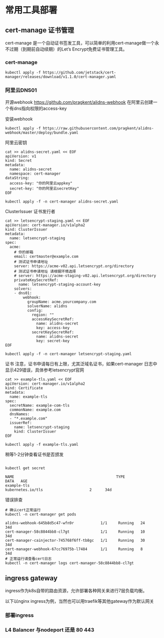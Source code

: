 # 常用工具部署

## cert-manage 证书管理
cert-manage 是一个自动证书签发工具，可以简单的利用cert-manage做一个永不过期（到期前自动续期）的Let’s Encrypt免费证书管理工具。

### cert-manage
```shell
kubectl apply -f https://github.com/jetstack/cert-manager/releases/download/v1.1.0/cert-manager.yaml
```
### 阿里云DNS01
开源webhook  https://github.com/pragkent/alidns-webhook
在阿里云创建一个有dns指向权限的access-key

安装webhook

```
kubectl apply -f https://raw.githubusercontent.com/pragkent/alidns-webhook/master/deploy/bundle.yaml
```

阿里云密钥

```
cat >> alidns-secret.yaml << EOF
apiVersion: v1
kind: Secret
metadata:
  name: alidns-secret
  namespace: cert-manager
dataString:
  access-key: "你的阿里云appkey"
  secret-key: "你的阿里云secretKey"
EOF	
```

```
kubectl apply -f -n cert-manager alidns-secret.yaml
```

ClusterIssuer 证书发行者

```
cat >> letsencrypt-staging.yaml << EOF
apiVersion: cert-manager.io/v1alpha2
kind: ClusterIssuer
metadata:
  name: letsencrypt-staging
spec:
  acme:
    # 你的邮箱
    email: certmaster@example.com
    # 测试证书申请地址
    server: https://acme-v02.api.letsencrypt.org/directory
    # 测试证书申请地址 请根据环境选择
    # server: https://acme-staging-v02.api.letsencrypt.org/directory
    privateKeySecretRef:
      name: letsencrypt-staging-account-key
    solvers:
    - dns01:
        webhook:
          groupName: acme.yourcompany.com
          solverName: alidns
          config:
            region: ""
            accessKeySecretRef:
              name: alidns-secret
              key: access-key
            secretKeySecretRef:
              name: alidns-secret
              key: secret-key
EOF
```

```
kubectl apply -f -n cert-manager letsencrypt-staging.yaml
```

证书 注意，证书申请每日有上限，尤其泛域名证书，如果cert-manager 日志中显示429错误，具体参考letsencrypt官网

```
cat >> example-tls.yaml << EOF
apiVersion: cert-manager.io/v1alpha2
kind: Certificate
metadata:
  name: example-tls
spec:
  secretName: example-com-tls
  commonName: example.com
  dnsNames:
  - "*.example.com"
  issuerRef:
    name: letsencrypt-staging
    kind: ClusterIssuer
EOF
```

```
kubectl apply -f example-tls.yaml
```

稍等1-2分钟查看证书是否颁发

```

kubectl get secret

NAME                                              TYPE                                  DATA   AGE
example-tls 			                               kubernetes.io/tls                     2      34d
```
错误排查

```
# 确认cert正常运行
kubectl -n cert-manager get pods

alidns-webhook-645b8d5c47-wfn9r            1/1     Running   24         34d
cert-manager-58c8844bb8-cl7gt              1/1     Running   10         34d
cert-manager-cainjector-745768f6ff-tb8gc   1/1     Running   30         34d
cert-manager-webhook-67cc76975b-l7484      1/1     Running   8          34d
# 正常运行请查看cert日志
kubectl -n cert-manager logs cert-manager-58c8844bb8-cl7gt
```

## ingress gateway
ingress作为k8s自带的路由资源，允许部署各种网关来进行7层负载均衡。

以下以nginx ingress为例，当然也可以用traefik等其他gateway作为默认网关



### 部署ingress

###  L4 Balancer 与nodeport 还是 80 443
